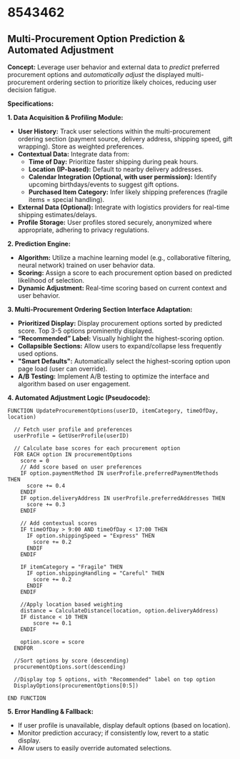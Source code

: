 # 8543462

## Multi-Procurement Option Prediction & Automated Adjustment

**Concept:** Leverage user behavior and external data to *predict* preferred procurement options and *automatically adjust* the displayed multi-procurement ordering section to prioritize likely choices, reducing user decision fatigue.

**Specifications:**

**1. Data Acquisition & Profiling Module:**

*   **User History:** Track user selections within the multi-procurement ordering section (payment source, delivery address, shipping speed, gift wrapping). Store as weighted preferences.
*   **Contextual Data:** Integrate data from:
    *   **Time of Day:** Prioritize faster shipping during peak hours.
    *   **Location (IP-based):** Default to nearby delivery addresses.
    *   **Calendar Integration (Optional, with user permission):** Identify upcoming birthdays/events to suggest gift options.
    *   **Purchased Item Category:** Infer likely shipping preferences (fragile items = special handling).
*   **External Data (Optional):** Integrate with logistics providers for real-time shipping estimates/delays.
*   **Profile Storage:** User profiles stored securely, anonymized where appropriate, adhering to privacy regulations.

**2. Prediction Engine:**

*   **Algorithm:** Utilize a machine learning model (e.g., collaborative filtering, neural network) trained on user behavior data.
*   **Scoring:** Assign a score to each procurement option based on predicted likelihood of selection.
*   **Dynamic Adjustment:** Real-time scoring based on current context and user behavior.

**3.  Multi-Procurement Ordering Section Interface Adaptation:**

*   **Prioritized Display:**  Display procurement options sorted by predicted score.  Top 3-5 options prominently displayed.
*   **“Recommended” Label:** Visually highlight the highest-scoring option.
*   **Collapsible Sections:**  Allow users to expand/collapse less frequently used options.
*   **"Smart Defaults":** Automatically select the highest-scoring option upon page load (user can override).
*   **A/B Testing:** Implement A/B testing to optimize the interface and algorithm based on user engagement.

**4.  Automated Adjustment Logic (Pseudocode):**

```
FUNCTION UpdateProcurementOptions(userID, itemCategory, timeOfDay, location)

  // Fetch user profile and preferences
  userProfile = GetUserProfile(userID)

  // Calculate base scores for each procurement option
  FOR EACH option IN procurementOptions
    score = 0
    // Add score based on user preferences
    IF option.paymentMethod IN userProfile.preferredPaymentMethods THEN
      score += 0.4
    ENDIF
    IF option.deliveryAddress IN userProfile.preferredAddresses THEN
      score += 0.3
    ENDIF

    // Add contextual scores
    IF timeOfDay > 9:00 AND timeOfDay < 17:00 THEN
      IF option.shippingSpeed = "Express" THEN
        score += 0.2
      ENDIF
    ENDIF

    IF itemCategory = "Fragile" THEN
      IF option.shippingHandling = "Careful" THEN
        score += 0.2
      ENDIF
    ENDIF

    //Apply location based weighting
    distance = CalculateDistance(location, option.deliveryAddress)
    IF distance < 10 THEN
        score += 0.1
    ENDIF

    option.score = score
  ENDFOR

  //Sort options by score (descending)
  procurementOptions.sort(descending)

  //Display top 5 options, with "Recommended" label on top option
  DisplayOptions(procurementOptions[0:5])

END FUNCTION
```

**5. Error Handling & Fallback:**

*   If user profile is unavailable, display default options (based on location).
*   Monitor prediction accuracy; if consistently low, revert to a static display.
*   Allow users to easily override automated selections.